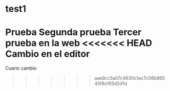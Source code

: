 # test1

Prueba 
Segunda prueba
Tercer prueba en la web
<<<<<<< HEAD
Cambio en el editor
=======
Cuarto cambio
>>>>>>> aae8cc5a07c4630c1ac7c06b86545f8cf65d2d1d
